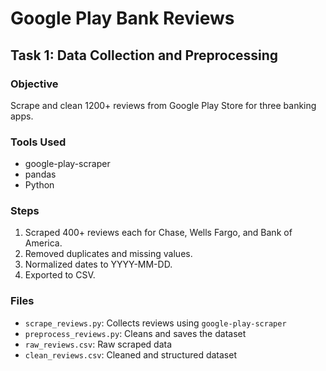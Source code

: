 # Google Play Bank Reviews

## Task 1: Data Collection and Preprocessing

### Objective
Scrape and clean 1200+ reviews from Google Play Store for three banking apps.

### Tools Used
- google-play-scraper
- pandas
- Python

### Steps
1. Scraped 400+ reviews each for Chase, Wells Fargo, and Bank of America.
2. Removed duplicates and missing values.
3. Normalized dates to YYYY-MM-DD.
4. Exported to CSV.

### Files
- `scrape_reviews.py`: Collects reviews using `google-play-scraper`
- `preprocess_reviews.py`: Cleans and saves the dataset
- `raw_reviews.csv`: Raw scraped data
- `clean_reviews.csv`: Cleaned and structured dataset
